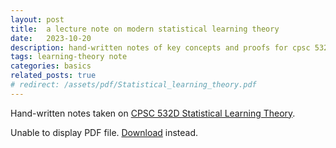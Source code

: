```yaml
---
layout: post
title:  a lecture note on modern statistical learning theory
date:   2023-10-20
description: hand-written notes of key concepts and proofs for cpsc 532d
tags: learning-theory note
categories: basics
related_posts: true
# redirect: /assets/pdf/Statistical_learning_theory.pdf
---
```


Hand-written notes taken on <a href="https://www.cs.ubc.ca/~dsuth/532D/23w1/">CPSC 532D Statistical Learning Theory</a>.

<object data="/assets/pdf/Statistical_learning_theory.pdf" width="100%" height="500px">
    <p>Unable to display PDF file. <a href="/assets/pdf/Statistical_learning_theory.pdf">Download</a> instead.</p>
</object>

